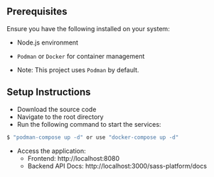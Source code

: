 ## Prerequisites

Ensure you have the following installed on your system:

- Node.js environment

- `Podman` or `Docker` for container management

* Note: This project uses `Podman` by default.

## Setup Instructions

- Download the source code
- Navigate to the root directory
- Run the following command to start the services:

```bash
$ "podman-compose up -d" or use "docker-compose up -d"
```

- Access the application:
  - Frontend: http://localhost:8080
  - Backend API Docs: http://localhost:3000/sass-platform/docs
